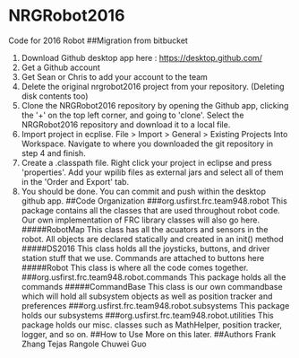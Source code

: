 # NRGRobot2016
Code for 2016 Robot
##Migration from bitbucket
1. Download Github desktop app here : https://desktop.github.com/
2. Get a Github account
3. Get Sean or Chris to add your account to the team
4. Delete the original nrgrobot2016 project from your repository. (Deleting disk contents too)
4. Clone the NRGRobot2016 repository by opening the Github app, clicking the '+' on the top left corner, and going to 'clone'. Select the NRGRobot2016 repository and download it to a local file.
5. Import project in ecplise. File > Import > General > Existing Projects Into Workspace. Navigate to where you downloaded the git repository in step 4 and finish.
6. Create a .classpath file. Right click your project in eclipse and press 'properties'. Add your wpilib files as external jars and select all of them in the 'Order and Export' tab.
7. You should be done. You can commit and push within the desktop github app.
##Code Organization
###org.usfirst.frc.team948.robot
This package contains all the classes that are used throughout robot
code. Our own implementation of FRC library classes will also go here.
#####RobotMap
This class has all the acuators and sensors in the robot.
All objects are declared statically and created in an init() method
#####DS2016
This class holds all the joysticks, buttons, and driver station
stuff that we use. Commands are attached to buttons here
#####Robot
This class is where all the code comes together. 
###org.usfirst.frc.team948.robot.commands
This package holds all the commands
#####CommandBase
This class is our own commandbase which will hold all subsystem objects
as well as position tracker and preferences
###org.usfirst.frc.team948.robot.subsystems
This package holds our subsystems
###org.usfirst.frc.team948.robot.utilities
This package holds our misc. classes such as MathHelper, position tracker,
logger, and so on. 
##How to Use
More on this later.
##Authors
Frank Zhang
Tejas Rangole
Chuwei Guo

